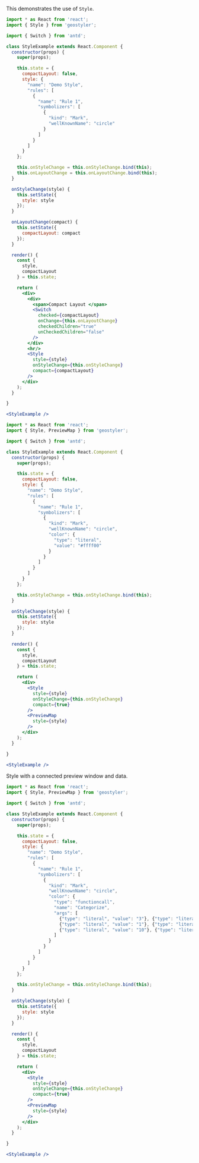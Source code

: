 <!--
 * Released under the BSD 2-Clause License
 *
 * Copyright © 2018-present, terrestris GmbH & Co. KG and GeoStyler contributors
 * All rights reserved.
 *
 * Redistribution and use in source and binary forms, with or without
 * modification, are permitted provided that the following conditions are met:
 *
 * * Redistributions of source code must retain the above copyright notice,
 *   this list of conditions and the following disclaimer.
 *
 * * Redistributions in binary form must reproduce the above copyright notice,
 *   this list of conditions and the following disclaimer in the documentation
 *   and/or other materials provided with the distribution.
 *
 * THIS SOFTWARE IS PROVIDED BY THE COPYRIGHT HOLDERS AND CONTRIBUTORS "AS IS"
 * AND ANY EXPRESS OR IMPLIED WARRANTIES, INCLUDING, BUT NOT LIMITED TO, THE
 * IMPLIED WARRANTIES OF MERCHANTABILITY AND FITNESS FOR A PARTICULAR PURPOSE
 * ARE DISCLAIMED. IN NO EVENT SHALL THE COPYRIGHT HOLDER OR CONTRIBUTORS BE
 * LIABLE FOR ANY DIRECT, INDIRECT, INCIDENTAL, SPECIAL, EXEMPLARY, OR
 * CONSEQUENTIAL DAMAGES (INCLUDING, BUT NOT LIMITED TO, PROCUREMENT OF
 * SUBSTITUTE GOODS OR SERVICES; LOSS OF USE, DATA, OR PROFITS; OR BUSINESS
 * INTERRUPTION) HOWEVER CAUSED AND ON ANY THEORY OF LIABILITY, WHETHER IN
 * CONTRACT, STRICT LIABILITY, OR TORT (INCLUDING NEGLIGENCE OR OTHERWISE)
 * ARISING IN ANY WAY OUT OF THE USE OF THIS SOFTWARE, EVEN IF ADVISED OF THE
 * POSSIBILITY OF SUCH DAMAGE.
 *
-->

This demonstrates the use of `Style`.

```jsx
import * as React from 'react';
import { Style } from 'geostyler';

import { Switch } from 'antd';

class StyleExample extends React.Component {
  constructor(props) {
    super(props);

    this.state = {
      compactLayout: false,
      style: {
        "name": "Demo Style",
        "rules": [
          {
            "name": "Rule 1",
            "symbolizers": [
              {
                "kind": "Mark",
                "wellKnownName": "circle"
              }
            ]
          }
        ]
      }
    };

    this.onStyleChange = this.onStyleChange.bind(this);
    this.onLayoutChange = this.onLayoutChange.bind(this);
  }

  onStyleChange(style) {
    this.setState({
      style: style
    });
  }

  onLayoutChange(compact) {
    this.setState({
      compactLayout: compact
    });
  }

  render() {
    const {
      style,
      compactLayout
    } = this.state;

    return (
      <div>
        <div>
          <span>Compact Layout </span>
          <Switch
            checked={compactLayout}
            onChange={this.onLayoutChange}
            checkedChildren="true"
            unCheckedChildren="false"
          />
        </div>
        <hr/>
        <Style
          style={style}
          onStyleChange={this.onStyleChange}
          compact={compactLayout}
        />
      </div>
    );
  }

}

<StyleExample />
```

```jsx
import * as React from 'react';
import { Style, PreviewMap } from 'geostyler';

import { Switch } from 'antd';

class StyleExample extends React.Component {
  constructor(props) {
    super(props);

    this.state = {
      compactLayout: false,
      style: {
        "name": "Demo Style",
        "rules": [
          {
            "name": "Rule 1",
            "symbolizers": [
              {
                "kind": "Mark",
                "wellKnownName": "circle",
                "color": {
                  "type": "literal",
                  "value": "#ffff00"
                }
              }
            ]
          }
        ]
      }
    };

    this.onStyleChange = this.onStyleChange.bind(this);
  }

  onStyleChange(style) {
    this.setState({
      style: style
    });
  }

  render() {
    const {
      style,
      compactLayout
    } = this.state;

    return (
      <div>
        <Style
          style={style}
          onStyleChange={this.onStyleChange}
          compact={true}
        />
        <PreviewMap
          style={style}
        />
      </div>
    );
  }

}

<StyleExample />
```

Style with a connected preview window and data.

```jsx
import * as React from 'react';
import { Style, PreviewMap } from 'geostyler';

import { Switch } from 'antd';

class StyleExample extends React.Component {
  constructor(props) {
    super(props);

    this.state = {
      compactLayout: false,
      style: {
        "name": "Demo Style",
        "rules": [
          {
            "name": "Rule 1",
            "symbolizers": [
              {
                "kind": "Mark",
                "wellKnownName": "circle",
                "color": {
                  "type": "functioncall",
                  "name": "Categorize",
                  "args": [
                    {"type": "literal", "value": "3"}, {"type": "literal", "value": "#0000ff"},
                    {"type": "literal", "value": "1"}, {"type": "literal", "value": "#ffff00"},
                    {"type": "literal", "value": "10"}, {"type": "literal", "value": "#ff0000"}
                  ]
                }
              }
            ]
          }
        ]
      }
    };

    this.onStyleChange = this.onStyleChange.bind(this);
  }

  onStyleChange(style) {
    this.setState({
      style: style
    });
  }

  render() {
    const {
      style,
      compactLayout
    } = this.state;

    return (
      <div>
        <Style
          style={style}
          onStyleChange={this.onStyleChange}
          compact={true}
        />
        <PreviewMap
          style={style}
        />
      </div>
    );
  }

}

<StyleExample />
```
